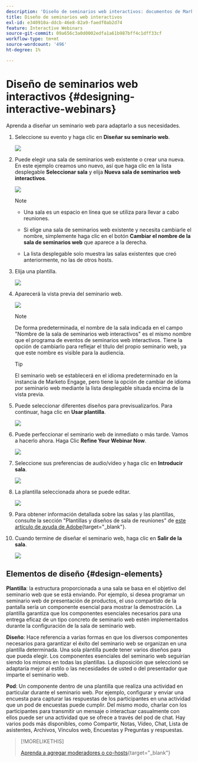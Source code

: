 ```yaml
---
description: 'Diseño de seminarios web interactivos: documentos de Marketo, documentación del producto'
title: Diseño de seminarios web interactivos
exl-id: e340910a-ddcb-46e8-82a9-faedf0ab2d74
feature: Interactive Webinars
source-git-commit: 09a656c3a0d0002edfa1a61b987bff4c1dff33cf
workflow-type: tm+mt
source-wordcount: '496'
ht-degree: 1%

---
```


# Diseño de seminarios web interactivos {#designing-interactive-webinars}

Aprenda a diseñar un seminario web para adaptarlo a sus necesidades.

1. Seleccione su evento y haga clic en **Diseñar su seminario web**.

   ![](assets/designing-interactive-webinars-1.png)

1. Puede elegir una sala de seminarios web existente o crear una nueva. En este ejemplo creamos uno nuevo, así que haga clic en la lista desplegable **Seleccionar sala** y elija **Nueva sala de seminarios web interactivos**.

   ![](assets/designing-interactive-webinars-2.png)

   >[!NOTE]
   >
   >* Una sala es un espacio en línea que se utiliza para llevar a cabo reuniones.
   >
   >* Si elige una sala de seminarios web existente y necesita cambiarle el nombre, simplemente haga clic en el botón **Cambiar el nombre de la sala de seminarios web** que aparece a la derecha.
   >
   >* La lista desplegable solo muestra las salas existentes que creó anteriormente, no las de otros hosts.

1. Elija una plantilla.

   ![](assets/designing-interactive-webinars-3.png)

1. Aparecerá la vista previa del seminario web.

   ![](assets/designing-interactive-webinars-4.png)

   >[!NOTE]
   >
   >De forma predeterminada, el nombre de la sala indicada en el campo &quot;Nombre de la sala de seminarios web interactivos&quot; es el mismo nombre que el programa de eventos de seminarios web interactivos. Tiene la opción de cambiarlo para reflejar el título del propio seminario web, ya que este nombre es visible para la audiencia.

   >[!TIP]
   >
   >El seminario web se establecerá en el idioma predeterminado en la instancia de Marketo Engage, pero tiene la opción de cambiar de idioma por seminario web mediante la lista desplegable situada encima de la vista previa.

1. Puede seleccionar diferentes diseños para previsualizarlos. Para continuar, haga clic en **Usar plantilla**.

   ![](assets/designing-interactive-webinars-5.png)

1. Puede perfeccionar el seminario web de inmediato o más tarde. Vamos a hacerlo ahora. Haga Clic **Refine Your Webinar Now**.

   ![](assets/designing-interactive-webinars-6.png)

1. Seleccione sus preferencias de audio/vídeo y haga clic en **Introducir sala**.

   ![](assets/designing-interactive-webinars-7.png)

1. La plantilla seleccionada ahora se puede editar.

   ![](assets/designing-interactive-webinars-8.png)

1. Para obtener información detallada sobre las salas y las plantillas, consulte la sección &quot;Plantillas y diseños de sala de reuniones&quot; de [este artículo de ayuda de Adobe](https://helpx.adobe.com/in/adobe-connect/using/creating-arranging-meetings.html#creating_and_arranging_meetings){target="_blank"}.

1. Cuando termine de diseñar el seminario web, haga clic en **Salir de la sala**.

   ![](assets/designing-interactive-webinars-9.png)

## Elementos de diseño {#design-elements}

**Plantilla**: la estructura proporcionada a una sala se basa en el objetivo del seminario web que se está enviando. Por ejemplo, si desea programar un seminario web de presentación de productos, el uso compartido de la pantalla sería un componente esencial para mostrar la demostración. La plantilla garantiza que los componentes esenciales necesarios para una entrega eficaz de un tipo concreto de seminario web estén implementados durante la configuración de la sala de seminario web.

**Diseño**: Hace referencia a varias formas en que los diversos componentes necesarios para garantizar el éxito del seminario web se organizan en una plantilla determinada. Una sola plantilla puede tener varios diseños para que pueda elegir. Los componentes esenciales del seminario web seguirían siendo los mismos en todas las plantillas. La disposición que seleccionó se adaptaría mejor al estilo o las necesidades de usted o del presentador que imparte el seminario web.

**Pod**: Un componente dentro de una plantilla que realiza una actividad en particular durante el seminario web. Por ejemplo, configurar y enviar una encuesta para capturar las respuestas de los participantes en una actividad que un pod de encuestas puede cumplir. Del mismo modo, charlar con los participantes para transmitir un mensaje o interactuar casualmente con ellos puede ser una actividad que se ofrece a través del pod de chat. Hay varios pods más disponibles, como Compartir, Notas, Vídeo, Chat, Lista de asistentes, Archivos, Vínculos web, Encuestas y Preguntas y respuestas.

>[!MORELIKETHIS]
>
>[Aprenda a agregar moderadores o co-hosts](/help/marketo/product-docs/demand-generation/events/interactive-webinars/add-a-webinar-team.md){target="_blank"}
